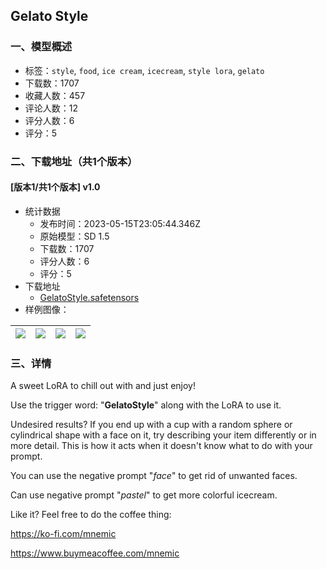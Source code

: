 ## Gelato Style
### 一、模型概述

- 标签：`style`, `food`, `ice cream`, `icecream`, `style lora`, `gelato`
- 下载数：1707
- 收藏人数：457
- 评论人数：12
- 评分人数：6
- 评分：5

### 二、下载地址（共1个版本）

#### [版本1/共1个版本] v1.0

- 统计数据
  - 发布时间：2023-05-15T23:05:44.346Z
  - 原始模型：SD 1.5
  - 下载数：1707
  - 评分人数：6
  - 评分：5
- 下载地址
  - [GelatoStyle.safetensors](https://civitai.com/api/download/models/71755)
- 样例图像：

| <img src="https://image.civitai.com/xG1nkqKTMzGDvpLrqFT7WA/33fe1320-eb2b-4e34-94be-0df59db13ad3/width=450/801530.jpeg" /> | <img src="https://image.civitai.com/xG1nkqKTMzGDvpLrqFT7WA/ad159734-1fc9-49a1-b51f-1344a091b8ff/width=450/801531.jpeg" /> | <img src="https://image.civitai.com/xG1nkqKTMzGDvpLrqFT7WA/ae26ef67-ed63-469e-84de-5698a7f98921/width=450/801540.jpeg" /> | <img src="https://image.civitai.com/xG1nkqKTMzGDvpLrqFT7WA/264e1253-bdac-42be-b5a1-f61718078c72/width=450/801542.jpeg" /> |
| ---- | ---- | ---- | ---- |


### 三、详情
<p>A sweet LoRA to chill out with and just enjoy!</p><p></p><p>Use the trigger word: "<strong>GelatoStyle</strong>" along with the LoRA to use it.</p><p></p><p>Undesired results? If you end up with a cup with a random sphere or cylindrical shape with a face on it, try describing your item differently or in more detail. This is how it acts when it doesn't know what to do with your prompt.</p><p></p><p>You can use the negative prompt "<em>face</em>" to get rid of unwanted faces.</p><p>Can use negative prompt "<em>pastel</em>" to get more colorful icecream.</p><p></p><p>Like it? Feel free to do the coffee thing:</p><p><a target="_blank" rel="ugc" href="https://ko-fi.com/mnemic">https://ko-fi.com/mnemic</a></p><p><a target="_blank" rel="ugc" href="https://www.buymeacoffee.com/mnemic">https://www.buymeacoffee.com/mnemic</a></p>